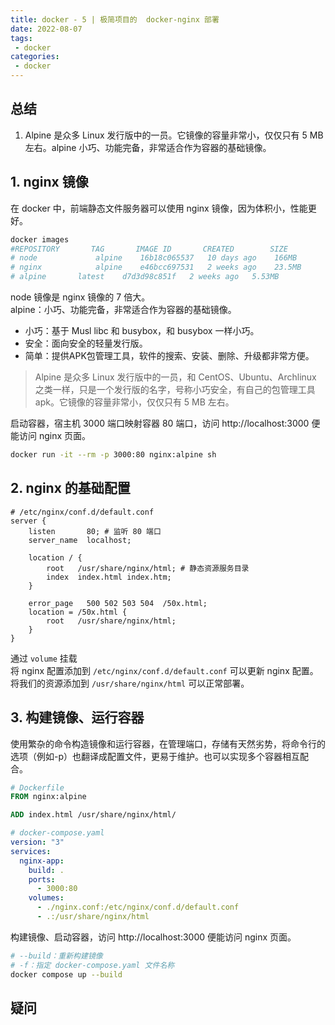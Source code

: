 ```yaml
---
title: docker - 5 | 极简项目的  docker-nginx 部署
date: 2022-08-07
tags:
 - docker
categories: 
 - docker
---
```


## 总结
1. Alpine 是众多 Linux 发行版中的一员。它镜像的容量非常小，仅仅只有 5 MB 左右。alpine 小巧、功能完备，非常适合作为容器的基础镜像。 




## 1. nginx 镜像
在 docker 中，前端静态文件服务器可以使用 nginx 镜像，因为体积小，性能更好。        
```bash
docker images
#REPOSITORY       TAG       IMAGE ID       CREATED        SIZE  
# node             alpine    16b18c065537   10 days ago    166MB
# nginx            alpine    e46bcc697531   2 weeks ago    23.5MB
# alpine       latest    d7d3d98c851f   2 weeks ago   5.53MB
```
node 镜像是 nginx 镜像的 7 倍大。      
alpine：小巧、功能完备，非常适合作为容器的基础镜像。            
- 小巧：基于 Musl libc 和 busybox，和 busybox 一样小巧。
- 安全：面向安全的轻量发行版。
- 简单：提供APK包管理工具，软件的搜索、安装、删除、升级都非常方便。


> Alpine 是众多 Linux 发行版中的一员，和 CentOS、Ubuntu、Archlinux 之类一样，只是一个发行版的名字，号称小巧安全，有自己的包管理工具 apk。它镜像的容量非常小，仅仅只有 5 MB 左右。

启动容器，宿主机 3000 端口映射容器 80 端口，访问 http://localhost:3000 便能访问 nginx 页面。      
```bash
docker run -it --rm -p 3000:80 nginx:alpine sh
```

## 2. nginx 的基础配置
```nginx
# /etc/nginx/conf.d/default.conf
server {
    listen       80; # 监听 80 端口
    server_name  localhost;

    location / {
        root   /usr/share/nginx/html; # 静态资源服务目录
        index  index.html index.htm;
    }

    error_page   500 502 503 504  /50x.html;
    location = /50x.html {
        root   /usr/share/nginx/html;
    }
}
```
通过 `volume` 挂载      
将 nginx 配置添加到 `/etc/nginx/conf.d/default.conf` 可以更新 nginx 配置。      
将我们的资源添加到 `/usr/share/nginx/html` 可以正常部署。    



## 3. 构建镜像、运行容器
使用繁杂的命令构造镜像和运行容器，在管理端口，存储有天然劣势，将命令行的选项（例如-p）也翻译成配置文件，更易于维护。也可以实现多个容器相互配合。     
```dockerfile
# Dockerfile
FROM nginx:alpine

ADD index.html /usr/share/nginx/html/
```

```yml
# docker-compose.yaml
version: "3"
services:
  nginx-app:
    build: .
    ports:
      - 3000:80
    volumes:
      - ./nginx.conf:/etc/nginx/conf.d/default.conf
      - .:/usr/share/nginx/html
```

构建镜像、启动容器，访问 http://localhost:3000 便能访问 nginx 页面。

```bash
# --build：重新构建镜像
# -f：指定 docker-compose.yaml 文件名称
docker compose up --build
```


## 疑问







